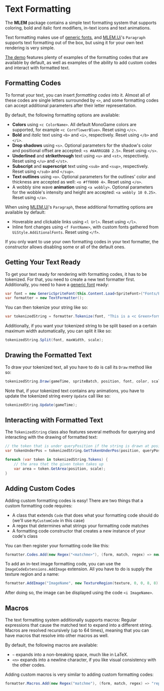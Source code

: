 # Text Formatting

The **MLEM** package contains a simple text formatting system that supports coloring, bold and italic font modifiers, in-text icons and text animations.

Text formatting makes use of [generic fonts](font_extensions.md), and [MLEM.Ui](ui.md)'s `Paragraph` supports text formatting out of the box, but using it for your own text rendering is very simple.

[The demo](https://github.com/Ellpeck/MLEM/blob/main/Demos/TextFormattingDemo.cs) features plenty of examples of the formatting codes that are available by default, as well as examples of the ability to add custom codes and interact with formatted text.

## Formatting Codes
To format your text, you can insert *formatting codes* into it. Almost all of these codes are single letters surrounded by `<>`, and some formatting codes can accept additional parameters after their letter representation.

By default, the following formatting options are available:
- **Colors** using `<c ColorName>`. All default MonoGame colors are supported, for example `<c CornflowerBlue>`. Reset using `</c>`.
- **Bold** and *italic* text using `<b>` and `<i>`, respectively. Reset using `</b>` and `</i>`.
- **Drop shadows** using `<s>`. Optional parameters for the shadow's color and positional offset are accepted: `<s #AARRGGBB 2.5>`. Reset using `</s>`.
- **Underlined** and **strikethrough** text using `<u>` and `<st>`, respectively. Reset using `</u>` and `</st>`.
- **Subscript** and **superscript** text using `<sub>` and `<sup>`, respectively. Reset using `</sub>` and `</sup>`.
- **Text outlines** using `<o>`. Optional parameters for the outlines' color and thickness are accepted as well: `<o #ff0000 4>`. Reset using `</o>`.
- A wobbly sine wave **animation** using `<a wobbly>`. Optional parameters for the wobble's intensity and height are accepted: `<a wobbly 10 0.25>`. Reset using `</a>`.

When using [MLEM.Ui](ui.md)'s `Paragraph`, these additional formatting options are available by default:
- Hoverable and clickable links using `<l Url>`. Reset using `</l>`.
- Inline font changes using `<f FontName>`, with custom fonts gathered from `UiStyle.AdditionalFonts`. Reset using `</f>`.

If you only want to use your own formatting codes in your text formatter, the constructor allows disabling some or all of the default ones.

## Getting Your Text Ready
To get your text ready for rendering with formatting codes, it has to be tokenized. For that, you need to create a new text formatter first. Additionally, you need to have a [generic font](font_extensions.md) ready:
```cs
var font = new GenericSpriteFont(this.Content.Load<SpriteFont>("Fonts/ExampleFont"));
var formatter = new TextFormatter();
```
You can then tokenize your string like so:
```cs
var tokenizedString = formatter.Tokenize(font, "This is a <c Green>formatted</c> string!");
```
Additionally, if you want your tokenized string to be split based on a certain maximum width automatically, you can split it like so:
```cs
tokenizedString.Split(font, maxWidth, scale);
``` 

## Drawing the Formatted Text
To draw your tokenized text, all you have to do is call its `Draw` method like so:
```cs
tokenizedString.Draw(gameTime, spriteBatch, position, font, color, scale, depth); 
```
Note that, if your tokenized text contains any animations, you have to update the tokenized string every `Update` call like so:
```cs
tokenizedString.Update(gameTime);
```

## Interacting with Formatted Text
The `TokenizedString` class also features several methods for querying and interacting with the drawing of formatted text:
```cs 
// the token that is under queryPosition if the string is drawn at position
var tokenUnderPos = tokenizedString.GetTokenUnderPos(position, queryPosition, scale);

foreach (var token in tokenizedString.Tokens) {
    // the area that the given token takes up
    var area = token.GetArea(position, scale);
}
```

## Adding Custom Codes
Adding custom formatting codes is easy! There are two things that a custom formatting code requires:
- A class that extends `Code` that does what your formatting code should do (we'll use `MyCustomCode` in this case)
- A regex that determines what strings your formatting code matches
- A formatting code constructor that creates a new instance of your code's class

You can then register your formatting code like this:
```cs
formatter.Codes.Add(new Regex("<matchme>"), (form, match, regex) => new MyCustomCode(match, regex));
```

To add an in-text image formatting code, you can use the `ImageCodeExtensions.AddImage` extension. All you have to do is supply the texture region and a name:
```cs
formatter.AddImage("ImageName", new TextureRegion(texture, 0, 0, 8, 8));
```
After doing so, the image can be displayed using the code `<i ImageName>`.

## Macros
The text formatting system additionally supports macros: Regular expressions that cause the matched text to expand into a different string. Macros are resolved recursively (up to 64 times), meaning that you can have macros that resolve into other macros as well.

By default, the following macros are available:
- `~` expands into a non-breaking space, much like in LaTeX.
- `<n>` expands into a newline character, if you like visual consistency with the other codes.

Adding custom macros is very similar to adding custom formatting codes:
```cs
formatter.Macros.Add(new Regex("matchme"), (form, match, regex) => "replacement string");
```
